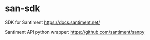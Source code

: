 # san-sdk
SDK for Santiment https://docs.santiment.net/

Santiment API python wrapper: https://github.com/santiment/sanpy
